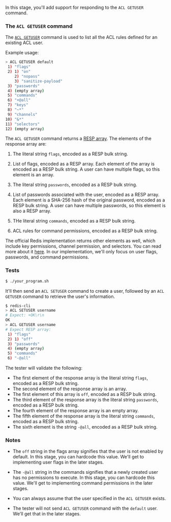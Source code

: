 In this stage, you'll add support for responding to the `ACL GETUSER` command.

### The `ACL GETUSER` command

The [`ACL GETUSER`](redis.io/docs/latest/commands/acl-getuser/) command is used to list all the ACL rules defined for an existing ACL user.

Example usage:

```bash
> ACL GETUSER default
 1) "flags"
 2) 1) "on"
    2) "nopass"
    3) "sanitize-payload"
 3) "passwords"
 4) (empty array)
 5) "commands"
 6) "+@all"
 7) "keys"
 8) "~*"
 9) "channels"
10) "&*"
11) "selectors"
12) (empty array)
```

The `ACL GETUSER` command returns a [RESP array](https://redis.io/docs/latest/develop/reference/protocol-spec/#arrays). The elements of the response array are:

1. The literal string `flags`, encoded as a RESP bulk string.

2. List of flags, encoded as a RESP array. Each element of the array is encoded as a RESP bulk string. A user can have multiple flags, so this element is an array.

3. The literal string `passwords`, encoded as a RESP bulk string.

4. List of passwords associated with the user, encoded as a RESP array. Each element is a SHA-256 hash of the original password, encoded as a RESP bulk string. A user can have multiple passwords, so this element is also a RESP array.

5. THe literal string `commands`, encoded as a RESP bulk string.

6. ACL rules for command permissions, encoded as a RESP bulk string.

The official Redis implementation returns other elements as well, which include key permissions, channel permission, and selectors. You can read more about it [here](https://redis.io/docs/latest/commands/acl-getuser/). In our implementation, we'll only focus on user flags, passwords, and command permissions.

### Tests

```bash
$ ./your_program.sh
```

It'll then send an `ACL SETUSER` command to create a user, followed by an `ACL GETUSER` command to retrieve the user's information.

```bash
$ redis-cli
> ACL SETUSER username
# Expect: +OK\r\n
OK
> ACL GETUSER username
# Expect RESP array:
 1) "flags"
 2) 1) "off"
 3) "passwords"
 4) (empty array)
 5) "commands"
 6) "-@all"
```

The tester will validate the following:

- The first element of the response array is the literal string `flags`, encoded as a RESP bulk string.
- The second element of the response array is an array.
- The first element of this array is `off`, encoded as a RESP bulk string.
- The third element of the response array is the literal string `passwords`, encoded as a RESP bulk string.
- The fourth element of the response array is an empty array.
- The fifth element of the response array is the literal string `commands`, encoded as a RESP bulk string.
- The sixth element is the string `-@all`, encoded as a RESP bulk string.


### Notes

- The `off` string in the flags array signifies that the user is not enabled by default. In this stage, you can hardcode this value. We'll get to implementing user flags in the later stages.

- The `-@all` string in the commands signifies that a newly created user has no permissions to execute. In this stage, you can hardcode this value. We'll get to implementing command permissions in the later stages.

- You can always assume that the user specified in the `ACL GETUSER` exists.

- The tester will not send `ACL GETUSER` command with the `default` user. We'll get that in the later stages.
